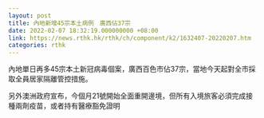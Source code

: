 ```yaml
---
layout: post
title: 內地新增45宗本土病例　廣西佔37宗
date: 2022-02-07 18:32:19.000000000 +08:00
link: https://news.rthk.hk/rthk/ch/component/k2/1632407-20220207.htm
categories: rthk
---
```


內地單日再多45宗本土新冠病毒個案，廣西百色巿佔37宗，當地今天起對全市採取全員居家隔離管控措施。

另外澳洲政府宣布，今個月21號開始全面重開邊境，但所有入境旅客必須完成接種兩劑疫苗，或者持有醫療豁免證明
